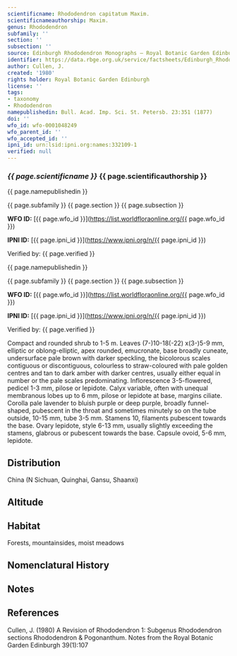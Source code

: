 ```yaml
---
scientificname: Rhododendron capitatum Maxim.
scientificnameauthorship: Maxim.
genus: Rhododendron
subfamily: ''
section: ''
subsection: ''
source: Edinburgh Rhododendron Monographs – Royal Botanic Garden Edinburgh
identifier: https://data.rbge.org.uk/service/factsheets/Edinburgh_Rhododendron_Monographs.xhtml
author: Cullen, J.
created: '1980'
rights holder: Royal Botanic Garden Edinburgh
license: ''
tags:
- taxonomy
- Rhododendron
namepublishedin: Bull. Acad. Imp. Sci. St. Petersb. 23:351 (1877)
doi: ''
wfo_id: wfo-0001048249
wfo_parent_id: ''
wfo_accepted_id: ''
ipni_id: urn:lsid:ipni.org:names:332109-1
verified: null
---
```

### _{{ page.scientificname }}_ {{ page.scientificauthorship }}
 {{ page.namepublishedin }}

{{ page.subfamily }} {{ page.section }} {{ page.subsection }}

**WFO ID:** [{{ page.wfo_id }}](https://list.worldfloraonline.org/{{ page.wfo_id }})

**IPNI ID:** [{{ page.ipni_id }}](https://www.ipni.org/n/{{ page.ipni_id }})

Verified by: {{ page.verified }}

 {{ page.namepublishedin }}

{{ page.subfamily }} {{ page.section }} {{ page.subsection }}

**WFO ID:** [{{ page.wfo_id }}](https://list.worldfloraonline.org/{{ page.wfo_id }})

**IPNI ID:** [{{ page.ipni_id }}](https://www.ipni.org/n/{{ page.ipni_id }})

Verified by: {{ page.verified }}



Compact and rounded shrub to 1-5 m. Leaves (7-)10-18(-22) x(3-)5-9 mm, elliptic or oblong-elliptic, apex rounded, emucronate, base broadly cuneate, undersurface pale brown with darker speckling, the bicolorous scales contiguous or discontiguous, colourless to straw-coloured with pale golden centres and tan to dark amber with darker centres, usually either equal in number or the pale scales predominating. Inflorescence 3-5-flowered, pedicel 1-3 mm, pilose or lepidote. Calyx variable, often with unequal membranous lobes up to 6 mm, pilose or lepidote at base, margins ciliate. Corolla pale lavender to bluish purple or deep purple, broadly funnel-shaped, pubescent in the throat and sometimes minutely so on the tube outside, 10-15 mm, tube 3-5 mm. Stamens 10, filaments pubescent towards the base. Ovary lepidote, style 6-13 mm, usually slightly exceeding the stamens, glabrous or pubescent towards the base. Capsule ovoid, 5-6 mm, lepidote.

## Distribution
China (N Sichuan, Quinghai, Gansu, Shaanxi)

## Altitude


## Habitat
Forests, mountainsides, moist meadows

## Nomenclatural History

                       
## Notes


## References

Cullen, J. (1980) A Revision of Rhododendron 1: Subgenus Rhododendron sections Rhododendron & Pogonanthum. Notes from the Royal Botanic Garden Edinburgh 39(1):107
